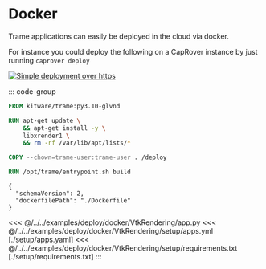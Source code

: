 # Docker

Trame applications can easily be deployed in the cloud via docker.

For instance you could deploy the following on a CapRover instance by just running `caprover deploy`

[![Simple deployment over https](/assets/images/deployment/cone-caprover.png)](https://github.com/Kitware/trame-app-cone)

::: code-group

```Dockerfile
FROM kitware/trame:py3.10-glvnd

RUN apt-get update \
    && apt-get install -y \
    libxrender1 \
    && rm -rf /var/lib/apt/lists/*

COPY --chown=trame-user:trame-user . /deploy

RUN /opt/trame/entrypoint.sh build
```

```captain-definition
{
  "schemaVersion": 2,
  "dockerfilePath": "./Dockerfile"
}
```
<<< @/../../examples/deploy/docker/VtkRendering/app.py
<<< @/../../examples/deploy/docker/VtkRendering/setup/apps.yml [./setup/apps.yaml]
<<< @/../../examples/deploy/docker/VtkRendering/setup/requirements.txt [./setup/requirements.txt]
:::
